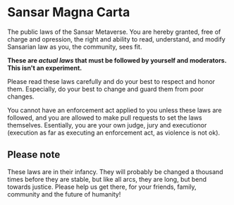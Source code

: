 # Sansar Magna Carta
The public laws of the Sansar Metaverse. You are hereby granted, free of charge and opression, the right and ability
to read, understand, and modify Sansarian law as you, the community, sees fit.

**These are *actual laws* that must be followed by yourself and moderators. This isn't an experiment.**

Please read these laws carefully and do your best to respect and honor them. Especially, do your best to change and
guard them from poor changes.

You cannot have an enforcement act applied to you unless these laws are followed, and you are allowed to make pull
requests to set the laws themselves. Esentially, you are your own judge, jury and executionor (execution as far as
executing an enforcement act, as violence is not ok).

## Please note
These laws are in their infancy. They will probably be changed a thousand times before they are stable, but like
all arcs, they are long, but bend towards justice.  Please help us get there, for your friends, family, community
and the future of humanity!

